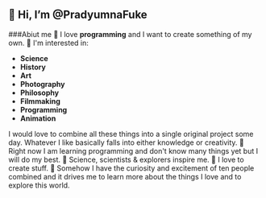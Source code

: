 ## 👋 Hi, I’m @PradyumnaFuke

###Abiut me
🧭 I love **programming** and I want to create something of my own.
🧠 I'm interested in:
- **Science**
- **History**
- **Art**
- **Photography**
- **Philosophy**
- **Filmmaking**
- **Programming**
- **Animation**

I would love to  combine all these things into a single original project some day.
Whatever I like basically falls into either  knowledge or creativity.
👾 Right now I am learning programming and don't know many things yet but I will do my best.
🚀 Science, scientists & explorers inspire me.
🤖 I love to create stuff.
🧭 Somehow I have the curiosity and excitement of ten people combined and it drives me to learn more about the things I love and to explore this world.
<!---
PradyumnaFuke/PradyumnaFuke is a ✨ special ✨ repository because its `README.md` (this file) appears on your GitHub profile.
You can click the Preview link to take a look at your changes.
--->

